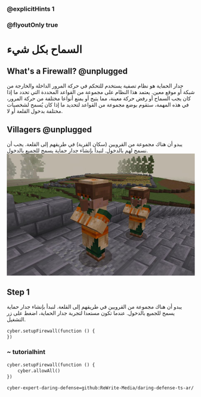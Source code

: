 ### @explicitHints 1
### @flyoutOnly true

# السماح بكل شيء

## What's a Firewall? @unplugged
جدار الحماية هو نظام تصفية يستخدم للتحكم في حركة المرور الداخلة والخارجة من شبكة أو موقع معين.  يعتمد هذا النظام على مجموعة من القواعد المحددة التي تحدد ما إذا كان يجب السماح أو رفض حركة معينة، مما يتيح أو يمنع أنواعا مختلفة من حركة المرور، في هذه المهمة، ستقوم بوضع مجموعة من القواعد لتحديد ما إذا كان يُسمح لشخصيات مختلفة بدخول القلعة أو لا.

## Villagers @unplugged
يبدو أن هناك مجموعة من القرويين (سكان القرية) في طريقهم إلى القلعة. يجب أن نسمح لهم بالدخول. لنبدأ بإنشاء جدار حماية يسمح للجميع بالدخول.
![Villages](https://raw.githubusercontent.com/CausewayDigital/Minecraft-EE-MakeCode/main/tutorials/cyber-kingdom/firewall/images/level_1.jpg)
## Step 1
يبدو أن هناك مجموعة من القرويين  في طريقهم إلى القلعة. لنبدأ بإنشاء جدار حماية يسمح للجميع بالدخول. عندما تكون مستعدا لتجربة جدار الحماية، اضغط على زر التشغيل.
```template
cyber.setupFirewall(function () {
})
```

### ~ tutorialhint
```blocks
cyber.setupFirewall(function () {
    cyber.allowAll()
})

```

```package
cyber-expert-daring-defense=github:ReWrite-Media/daring-defense-ts-ar/
```